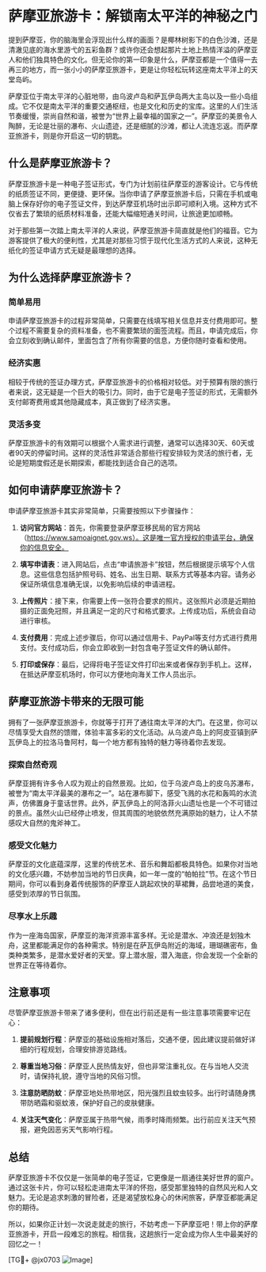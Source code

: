 # 萨摩亚旅游卡：解锁南太平洋的神秘之门

提到萨摩亚，你的脑海里会浮现出什么样的画面？是椰林树影下的白色沙滩，还是清澈见底的海水里游弋的五彩鱼群？或许你还会想起那片土地上热情洋溢的萨摩亚人和他们独具特色的文化。但无论你的第一印象是什么，萨摩亚都是一个值得一去再三的地方，而一张小小的萨摩亚旅游卡，更是让你轻松玩转这座南太平洋上的天堂岛屿。

萨摩亚位于南太平洋的心脏地带，由乌波卢岛和萨瓦伊岛两大主岛以及一些小岛组成。它不仅是南太平洋的重要交通枢纽，也是文化和历史的宝库。这里的人们生活节奏缓慢，崇尚自然和谐，被誉为“世界上最幸福的国家之一”。萨摩亚的美景令人陶醉，无论是壮丽的瀑布、火山遗迹，还是细腻的沙滩，都让人流连忘返。而萨摩亚旅游卡，则是你开启这一切的钥匙。

## 什么是萨摩亚旅游卡？

萨摩亚旅游卡是一种电子签证形式，专门为计划前往萨摩亚的游客设计。它与传统的纸质签证不同，更便捷、更环保。当你申请了萨摩亚旅游卡后，只需在手机或电脑上保存好你的电子签证文件，到达萨摩亚机场时出示即可顺利入境。这种方式不仅省去了繁琐的纸质材料准备，还能大幅缩短通关时间，让旅途更加顺畅。

对于那些第一次踏上南太平洋的人来说，萨摩亚旅游卡简直就是他们的福音。它为游客提供了极大的便利性，尤其是对那些习惯于现代化生活方式的人来说，这种无纸化的签证申请方式无疑是最理想的选择。

## 为什么选择萨摩亚旅游卡？

### 简单易用

申请萨摩亚旅游卡的过程非常简单，只需要在线填写相关信息并支付费用即可。整个过程不需要复杂的资料准备，也不需要繁琐的面签流程。而且，申请完成后，你会立刻收到确认邮件，里面包含了所有你需要的信息，方便你随时查看和使用。

### 经济实惠

相较于传统的签证办理方式，萨摩亚旅游卡的价格相对较低。对于预算有限的旅行者来说，这无疑是一个巨大的吸引力。同时，由于它是电子签证的形式，无需额外支付邮寄费用或其他隐藏成本，真正做到了经济实惠。

### 灵活多变

萨摩亚旅游卡的有效期可以根据个人需求进行调整，通常可以选择30天、60天或者90天的停留时间。这样的灵活性非常适合那些行程安排较为灵活的旅行者，无论是短期度假还是长期探索，都能找到适合自己的选项。

## 如何申请萨摩亚旅游卡？

申请萨摩亚旅游卡其实非常简单，只需要按照以下步骤操作：

1. **访问官方网站**：首先，你需要登录萨摩亚移民局的官方网站（https://www.samoaignet.gov.ws）。这是唯一官方授权的申请平台，确保你的信息安全。

2. **填写申请表**：进入网站后，点击“申请旅游卡”按钮，然后根据提示填写个人信息。这些信息包括护照号码、姓名、出生日期、联系方式等基本内容。请务必保证所填信息准确无误，以免影响后续的申请进程。

3. **上传照片**：接下来，你需要上传一张符合要求的照片。这张照片必须是近期拍摄的正面免冠照，并且满足一定的尺寸和格式要求。上传成功后，系统会自动进行审核。

4. **支付费用**：完成上述步骤后，你可以通过信用卡、PayPal等支付方式进行费用支付。支付成功后，你会立即收到一封包含电子签证文件的确认邮件。

5. **打印或保存**：最后，记得将电子签证文件打印出来或者保存到手机上。这样，在抵达萨摩亚机场时，你可以方便地向海关工作人员出示。

## 萨摩亚旅游卡带来的无限可能

拥有了一张萨摩亚旅游卡，你就等于打开了通往南太平洋的大门。在这里，你可以尽情享受大自然的馈赠，体验丰富多彩的文化活动。从乌波卢岛上的阿皮亚镇到萨瓦伊岛上的拉洛马鲁阿村，每一个地方都有独特的魅力等待着你去发现。

### 探索自然奇观

萨摩亚拥有许多令人叹为观止的自然景观。比如，位于乌波卢岛上的皮乌苏瀑布，被誉为“南太平洋最美的瀑布之一”。站在瀑布脚下，感受飞溅的水花和轰鸣的水流声，仿佛置身于童话世界。此外，萨瓦伊岛上的阿洛菲火山遗址也是一个不可错过的景点。虽然火山已经停止喷发，但其周围的地貌依然充满原始的魅力，让人不禁感叹大自然的鬼斧神工。

### 感受文化魅力

萨摩亚的文化底蕴深厚，这里的传统艺术、音乐和舞蹈都极具特色。如果你对当地的文化感兴趣，不妨参加当地的节日庆典，如一年一度的“帕帕拉”节。在这个节日期间，你可以看到身着传统服饰的萨摩亚人跳起欢快的草裙舞，品尝地道的美食，感受到浓厚的节日氛围。

### 尽享水上乐趣

作为一座海岛国家，萨摩亚的海洋资源丰富多样。无论是潜水、冲浪还是划独木舟，这里都能满足你的各种需求。特别是在萨瓦伊岛附近的海域，珊瑚礁密布，鱼类种类繁多，是潜水爱好者的天堂。穿上潜水服，潜入海底，你会发现一个全新的世界正在等待着你。

## 注意事项

尽管萨摩亚旅游卡带来了诸多便利，但在出行前还是有一些注意事项需要牢记在心：

1. **提前规划行程**：萨摩亚的基础设施相对落后，交通不便，因此建议提前做好详细的行程规划，合理安排游览路线。
   
2. **尊重当地习俗**：萨摩亚人民热情友好，但也非常注重礼仪。在与当地人交流时，请保持礼貌，遵守当地的风俗习惯。

3. **注意防晒防蚊**：萨摩亚地处热带地区，阳光强烈且蚊虫较多。出行时请随身携带防晒霜和驱蚊液，保护好自己的皮肤健康。

4. **关注天气变化**：萨摩亚属于热带气候，雨季时降雨频繁。出行前应关注天气预报，避免因恶劣天气影响行程。

## 总结

萨摩亚旅游卡不仅仅是一张简单的电子签证，它更像是一扇通往美好世界的窗户。通过这张卡片，你可以轻松走进南太平洋的怀抱，感受那里独特的自然风光和人文魅力。无论是追求刺激的冒险者，还是渴望放松身心的休闲旅客，萨摩亚都能满足你的期待。

所以，如果你正计划一次说走就走的旅行，不妨考虑一下萨摩亚吧！带上你的萨摩亚旅游卡，开启一段难忘的旅程。相信我，这趟旅行一定会成为你人生中最美好的回忆之一！

[TG💪+ @jx0703 ![Image](https://github.com/user-attachments/assets/dbca1d08-cadb-493c-b0ec-ad6f7a83f270)]